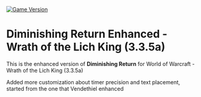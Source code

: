 [![Game Version](https://img.shields.io/badge/wow-3.3.5-blue.svg)](https://github.com/ElvUI-WotLK)

# Diminishing Return Enhanced - Wrath of the Lich King (3.3.5a)

This is the enhanced version of **Diminishing Return** for World of Warcraft - Wrath of the Lich King (3.3.5a)

Added more customization about timer precision and text placement, started from the one that Vendethiel enhanced